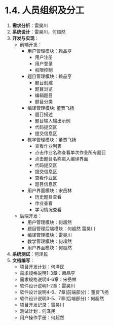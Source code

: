 # 1.4. 人员组织及分工

1. **需求分析**：雷昊川
2. **系统设计**：雷昊川，何超然
3. **开发与实现**：
   + 前端开发：
     + 用户管理模块：赖品亨
       + 用户注册
       + 用户登录
       + 权限控制
     + 题目管理模块：赖品亨
       + 题目创建
       + 题目浏览
       + 编辑题目
       + 题目分类
     + 编译管理模块: 董贾飞扬
       + 题目描述
       + 题目输入输出示例
       + 代码提交区
       + 提交信息区
     + 教学管理模块：董贾飞扬
       + 查看作业列表
       + 点击作业名称查看单次作业所有题目
       + 点击题目名称进入编译界面
       + 代码提交区
       + 提交信息区
       + 查看作业区
       + 题目信息区
     + 用户界面模块：宋岳林
       + 历史题目查看
       + 作业查看
       + 学习情况查看
   + 后端开发：
     + 用户管理模块：何超然
     + 题目管理后端模块：何超然 雷昊川
     + 编译管理模块：雷昊川
     + 教学管理模块：何超然
     + 用户界面模块：何超然
4. **系统测试**：何泽民
5. **文档编写**：
   + 项目开发计划：何泽民
   + 需求规格说明1-3章：赖品亨
   + 需求规格说明4-6章：宋岳林
   + 软件设计说明1-2章：雷昊川
   + 软件设计说明4-6、7章(前端部分)：董贾飞扬
   + 软件设计说明3-5、7章(后端部分)：何超然
   + 项目开发记录：雷昊川
   + 测试计划：何泽民
   + 用户操作手册：何超然
